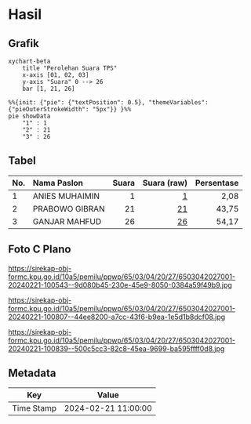 # Hasil

## Grafik

```mermaid
xychart-beta
    title "Perolehan Suara TPS"
    x-axis [01, 02, 03]
    y-axis "Suara" 0 --> 26
    bar [1, 21, 26]
```

```mermaid
%%{init: {"pie": {"textPosition": 0.5}, "themeVariables": {"pieOuterStrokeWidth": "5px"}} }%%
pie showData
    "1" : 1
    "2" : 21
    "3" : 26
```

## Tabel

| No. | Nama Paslon    | Suara | Suara (raw) | Persentase |
|:--- |:-------------- | -----:| -----------:| ----------:|
| 1   | ANIES MUHAIMIN | 1     | [1][p-1]    | 2,08       |
| 2   | PRABOWO GIBRAN | 21    | [21][p-2]   | 43,75      |
| 3   | GANJAR MAHFUD  | 26    | [26][p-3]   | 54,17      |


[p-1]: https://github.com/gigit-pemilu/pemilu-2024-65-kalimantan-utara/blob/main/pilpres/hitung-suara/sub/65-kalimantan-utara/sub/03-nunukan/sub/04-lumbis/sub/2027-pa'lemumut/sub/001-tps/sub/paslon-1.txt
[p-2]: https://github.com/gigit-pemilu/pemilu-2024-65-kalimantan-utara/blob/main/pilpres/hitung-suara/sub/65-kalimantan-utara/sub/03-nunukan/sub/04-lumbis/sub/2027-pa'lemumut/sub/001-tps/sub/paslon-2.txt
[p-3]: https://github.com/gigit-pemilu/pemilu-2024-65-kalimantan-utara/blob/main/pilpres/hitung-suara/sub/65-kalimantan-utara/sub/03-nunukan/sub/04-lumbis/sub/2027-pa'lemumut/sub/001-tps/sub/paslon-3.txt

## Foto C Plano

https://sirekap-obj-formc.kpu.go.id/10a5/pemilu/ppwp/65/03/04/20/27/6503042027001-20240221-100543--9d080b45-230e-45e9-8050-0384a59f49b9.jpg

https://sirekap-obj-formc.kpu.go.id/10a5/pemilu/ppwp/65/03/04/20/27/6503042027001-20240221-100807--44ee8200-a7cc-43f6-b9ea-1e5d1b8dcf08.jpg

https://sirekap-obj-formc.kpu.go.id/10a5/pemilu/ppwp/65/03/04/20/27/6503042027001-20240221-100839--500c5cc3-82c8-45ea-9699-ba595ffff0d8.jpg


## Metadata

| Key        | Value               |
| ---------- | ------------------- |
| Time Stamp | 2024-02-21 11:00:00 |




